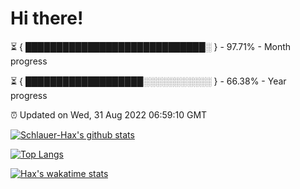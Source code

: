 # Hi there!

⏳ { █████████████████████████████░ } - 97.71% - Month progress

⏳ { ███████████████████░░░░░░░░░░░ } - 66.38% - Year progress

⏰ Updated on Wed, 31 Aug 2022 06:59:10 GMT


[![Schlauer-Hax's github stats](https://github-readme-stats.vercel.app/api?username=Schlauer-Hax&show_icons=true&theme=dark&count_private=true)](https://github.com/Schlauer-Hax)


[![Top Langs](https://github-readme-stats.vercel.app/api/top-langs/?username=Schlauer-Hax&layout=compact&theme=dark)](https://github.com/Schlauer-Hax?tab=repositories)


[![Hax's wakatime stats](https://github-readme-stats.vercel.app/api/wakatime?username=Hax&theme=dark)](https://wakatime.com/@Hax)

